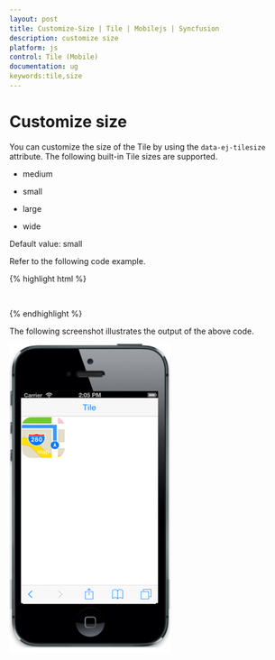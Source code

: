 ```yaml
---
layout: post
title: Customize-Size | Tile | Mobilejs | Syncfusion
description: customize size
platform: js
control: Tile (Mobile)
documentation: ug
keywords:tile,size
---
```


# Customize size

You can customize the size of the Tile by using the `data-ej-tilesize` attribute. The following built-in Tile sizes are supported.

* medium

* small

* large

* wide

Default value: small

Refer to the following code example.

{% highlight html %}

<div style="margin-top:45px;">
<div id="head" data-role="ejmheader" data-ej-title="Tileview"></div>
<div id="tile" data-role="ejmtile" data-ej-imageurl="map.png" data-ej-imagepath="themes/sample/tileview" data-ej-text="map" data-ej-tilesize="medium" data-ej-imageposition = "fill" > 
</div>
</div>


{% endhighlight %}



The following screenshot illustrates the output of the above code.

![customize size](customize-size_images\customize-size_img1.png)

